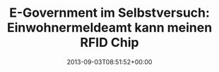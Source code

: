 ---
retweeted: false
source: <a href="https://chat.yakshed.org" rel="nofollow">chat.yakshed.org</a>
entities:
  hashtags: []
  symbols: []
  user_mentions: []
  urls: []
display_text_range:
- '0'
- '120'
favorite_count: '2'
id_str: '374817007403016192'
truncated: false
retweet_count: '4'
id: '374817007403016192'
created_at: Tue Sep 03 08:51:52 +0000 2013
favorited: false
full_text: 'E-Government im Selbstversuch: Einwohnermeldeamt kann meinen RFID Chip
  nicht lesen weil der Ausweis "einen Kratzer" hat.'
lang: de
tags:
- pesos/twitter
date: '2013-09-03T08:51:52+00:00'
src: https://twitter.com/bascht/status/374817007403016192
original_url: https://twitter.com/bascht/status/374817007403016192
type: twitter_tweet
text: 'E-Government im Selbstversuch: Einwohnermeldeamt kann meinen RFID Chip nicht
  lesen weil der Ausweis "einen Kratzer" hat.'
title: 'E-Government im Selbstversuch: Einwohnermeldeamt kann meinen RFID Chip '

---
